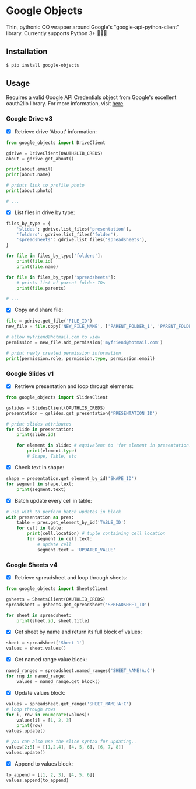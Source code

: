 # Google Objects
Thin, pythonic OO wrapper around Google's "google-api-python-client" library.
Currently supports Python 3+ :snake::snake::snake:

## Installation
```bash
$ pip install google-objects
```

## Usage
Requires a valid Google API Credentials object from Google's excellent oauth2lib library. For more information, visit [here](https://developers.google.com/identity/protocols/OAuth2).
 
### Google Drive v3

- [x] Retrieve drive 'About' information:

```python
from google_objects import DriveClient

gdrive = DriveClient(OAUTH2LIB_CREDS)
about = gdrive.get_about()

print(about.email)
print(about.name)

# prints link to profile photo
print(about.photo)

# ...
```

- [x] List files in drive by type:

```python
files_by_type = {
    'slides': gdrive.list_files('presentation'),
    'folders': gdrive.list_files('folder'),
    'spreadsheets': gdrive.list_files('spreadsheets'),
}

for file in files_by_type['folders']:
    print(file.id)
    print(file.name)

for file in files_by_type['spreadsheets']:
    # prints list of parent folder IDs
    print(file.parents)

# ...
```

- [x] Copy and share file:

```python
file = gdrive.get_file('FILE_ID')
new_file = file.copy('NEW_FILE_NAME', ['PARENT_FOLDER_1', 'PARENT_FOLDER_2'])

# allow myfriend@hotmail.com to view
permission = new_file.add_permission('myfriend@hotmail.com')

# print newly created permission information
print(permission.role, permission.type, permission.email)
```

### Google Slides v1

- [x] Retrieve presentation and loop through elements:

```python
from google_objects import SlidesClient

gslides = SlidesClient(OAUTHLIB_CREDS)
presentation = gslides.get_presentation('PRESENTATION_ID')

# print slides attributes
for slide in presentation:
    print(slide.id)

    for element in slide: # equivalent to 'for element in presentation.elements()'  
        print(element.type) 
        # Shape, Table, etc
```

- [x] Check text in shape:

```python
shape = presentation.get_element_by_id('SHAPE_ID')
for segment in shape.text:
    print(segment.text)
```

- [x] Batch update every cell in table:

```python
# use with to perform batch updates in block
with presentation as pres:
    table = pres.get_element_by_id('TABLE_ID')
    for cell in table:
        print(cell.location) # tuple containing cell location
        for segment in cell.text:
            # update cell
            segment.text = 'UPDATED_VALUE'
```

### Google Sheets v4

- [x] Retrieve spreadsheet and loop through sheets:

```python
from google_objects import SheetsClient

gsheets = SheetsClient(OAUTHLIB_CREDS)
spreadsheet = gsheets.get_spreadsheet('SPREADSHEET_ID')

for sheet in spreadsheet:
    print(sheet.id, sheet.title)
```

- [x] Get sheet by name and return its full block of values:

```python
sheet = spreadsheet['Sheet 1']
values = sheet.values() 
```

- [x] Get named range value block:

```python
named_ranges = spreadsheet.named_ranges('SHEET_NAME!A:C')
for rng in named_range:
    values = named_range.get_block()
```

- [x] Update values block:

```python
values = spreadsheet.get_range('SHEET_NAME!A:C')
# loop through rows
for i, row in enumerate(values):
    values[i] = [1, 2, 3]
    print(row)
values.update()

# you can also use the slice syntax for updating..
values[2:5] = [[1,2,4], [4, 5, 6], [6, 7, 8]]
values.update()
```

- [x] Append to values block:

```python
to_append = [[1, 2, 3], [4, 5, 6]]
values.append(to_append)  
```
